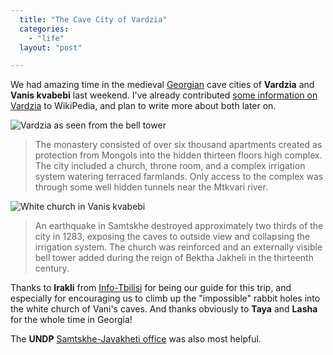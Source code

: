 ```yaml
---
  title: "The Cave City of Vardzia"
  categories: 
    - "life"
  layout: "post"

---
```

We had amazing time in the medieval [Georgian][3] cave cities of __Vardzia__ and __Vanis kvabebi__ last weekend. I've already contributed [some information on Vardzia][1] to WikiPedia, and plan to write more about both later on.

![Vardzia as seen from the bell tower](https://s3.eu-central-1.amazonaws.com/bergie-iki-fi/Vardzia_from_bell_tower_small.jpg)

> The monastery consisted of over six thousand apartments created as protection from Mongols into the hidden thirteen floors high complex. The city included a church, throne room, and a complex irrigation system watering terraced farmlands. Only access to the complex was through some well hidden tunnels near the Mtkvari river.

![White church in Vanis kvabebi](https://s3.eu-central-1.amazonaws.com/bergie-iki-fi/Vanis_kvabebi_white_chapel.jpg)

> An earthquake in Samtskhe destroyed approximately two thirds of the city in 1283, exposing the caves to outside view and collapsing the irrigation system. The church was reinforced and an externally visible bell tower added during the reign of Bektha Jakheli in the thirteenth century.

Thanks to __Irakli__ from [Info-Tbilisi][2] for being our guide for this trip, and especially for encouraging us to climb up the "impossible" rabbit holes into the white church of Vani's caves. And thanks obviously to __Taya__ and __Lasha__ for the whole time in Georgia!

The __UNDP__ [Samtskhe-Javakheti office][4] was also most helpful.

[1]: http://en.wikipedia.org/wiki/Vardzia
[2]: http://www.info-tbilisi.com/
[3]: http://en.wikipedia.org/wiki/Georgia_%28country%29
[4]: http://www.undp.org.ge/Projects/samjav.html
